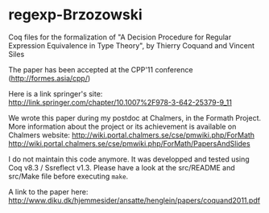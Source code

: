 regexp-Brzozowski
=================

Coq files for the formalization of "A Decision Procedure for Regular 
Expression Equivalence in Type Theory", by Thierry Coquand and Vincent Siles

The paper has been accepted at the CPP'11 conference (http://formes.asia/cpp/)

Here is a link springer's site:
	http://link.springer.com/chapter/10.1007%2F978-3-642-25379-9_11

We wrote this paper during my postdoc at Chalmers, in the Formath Project.
More information about the project or its achievement is available on 
Chalmers website:
http://wiki.portal.chalmers.se/cse/pmwiki.php/ForMath
http://wiki.portal.chalmers.se/cse/pmwiki.php/ForMath/PapersAndSlides


I do not maintain this code anymore. It was developped and tested using
Coq v8.3 / Ssreflect v1.3. Please have a look at the src/README and src/Make
file before executing `make`.

A link to the paper here: http://www.diku.dk/hjemmesider/ansatte/henglein/papers/coquand2011.pdf
